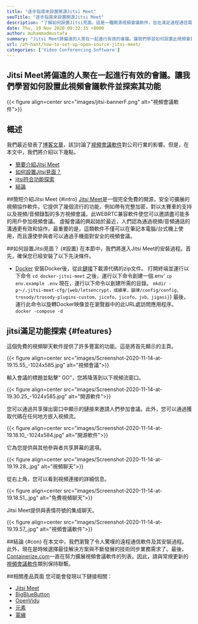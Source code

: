 ```yaml
---
title: "逐步指南來設置開源Jitsi Meet" 
seoTitle: "逐步指南來設置開源Jitsi Meet" 
description: "了解如何設置Jitsi見面。這是一種開源視頻會議軟件，旨在滿足遠程通信需求，並提供強大的功能" 
date: Thu, 19 Nov 2020 09:32:35 +0000
author: muhammadmustafa
summary: "Jitsi Meet將偏遠的人聚在一起進行有效的會議。讓我們學習如何設置此視頻會議軟件並探索其功能" 
url: /zh-hant/how-to-set-up-open-source-jitsi-meet/
categories: ['Video Conferencing Software']
---
```


## Jitsi Meet將偏遠的人聚在一起進行有效的會議。讓我們學習如何設置此視頻會議軟件並探索其功能

{{< figure align=center src="images/jitsi-bannerF.png" alt="視頻會議軟件">}}


## 概述
我們最近發表了[博客文章][1]，該[1]討論了[視頻會議軟件][2]對公司行業的影響。但是，在本文中，我們將介紹以下幾點。
  * [簡要介紹Jitsi Meet][3]
  * [如何設置Jitsi見面？][4]
  * [jitsi符合功能探索][5]
  * [結論][6]

##簡短介紹Jitsi Meet   {#intro}
[Jitsi Meet][7]是一個完全免費的開源，安全可擴展的視頻協作軟件。它提供了幾個流行的功能，例如帶有完整加密，對以太賽車的支持以及視頻/音頻錄製的多方視頻會議。此WEBRTC兼容軟件使您可以邀請盡可能多的用戶參加視頻會議。
虛擬會議的興起始於最近，人們認為通過視頻/音頻通話的溝通更有效和協作。最重要的是，這類軟件不僅可以在筆記本電腦/台式機上使用，而且還使參與者可以通過手機面對安全的視頻會議。

##如何設置Jitsi見面？   {#設置}
在本節中，我們將進入Jitsi Meet的安裝過程。首先，確保您已經安裝了以下先決條件。
  * [Docker][8]
安裝Docker後，從此[鏈接][9]下載源代碼的zip文件。
打開終端並運行以下命令
`cd docker-jitsi-meet`
之後，運行以下命令創建一個.env'
`cp env.example .env`
現在，運行以下命令以創建所需的目錄。
`mkdir -p〜/.jitsi-meet-cfg/{web/letsencrypt，成績單，韻律/config/config，trosody/trosody-plugins-custom，jicofo，jicofo，jvb，jigasi}`}
最後，運行此命令以旋轉Docker映像並在瀏覽器中的此URL處訪問應用程序。
`docker -compose -d`

## jitsi滿足功能探索 {#features}
這個免費的視頻聊天軟件提供了許多豐富的功能。這是將首先顯示的主頁。

{{< figure align=center src="images/Screenshot-2020-11-14-at-19.15.55_-1024x585.jpg" alt="視頻會議">}}

輸入會議的標題並點擊“ GO”，您將降落到以下視頻流窗口。

{{< figure align=center src="images/Screenshot-2020-11-14-at-19.30.25_-1024x585.jpg" alt="開源軟件">}}

您可以通過共享彈出窗口中顯示的鏈接來邀請人們參加會議。此外，您可以通過獲取代碼在任何地方嵌入視頻流。

{{< figure align=center src="images/Screenshot-2020-11-14-at-19.18.10_-1024x584.jpg" alt="開源軟件">}}

它為您提供與其他參與者共享屏幕的選項。

{{< figure align=center src="images/Screenshot-2020-11-14-at-19.19.28_.jpg" alt="視頻聊天">}}

從右上角，您可以看到視頻連接的詳細信息。

{{< figure align=center src="images/Screenshot-2020-11-14-at-19.18.51_.jpg" alt="免費視頻聊天">}}

Jitsi Meet提供與表情符號的集成聊天。

{{< figure align=center src="images/Screenshot-2020-11-14-at-19.19.57_.jpg" alt="視頻會議軟件">}}


##結論 {#con}
在本文中，我們瀏覽了令人驚嘆的遠程通信軟件及其安裝過程。此外，現在是時候選擇最佳解決方案與不斷發展的技術同步業務需求了。最後，[Containerize.com][10]一直在努力擴展視頻會議軟件的列表。因此，請與常規更新的[視頻會議軟件][2]類別保持聯繫。

##相關產品頁面
您可能會發現以下鏈接相關：
  * [Jitsi Meet][7]
  * [BigBlueButton][11]
  * [OpenVidu][12]
  * [元素][13]
  * [電線][14]

  
[1]: https://blog.containerize.com/video-conferencing-software/video-conferencing-apps-how-it-benefits-your-business/
[2]: https://products.containerize.com/video-conferencing/
[3]: #intro
[4]: #setup
[5]: #features
[6]: #con
[7]: https://products.containerize.com/video-conferencing/jitsi
[8]: https://www.docker.com/products/docker-desktop
[9]: https://github.com/jitsi/docker-jitsi-meet/releases/tag/stable-5142
[10]: https://www.containerize.com/
[11]: https://products.containerize.com/video-conferencing/bigbluebutton
[12]: https://products.containerize.com/video-conferencing/openvidu
[13]: https://products.containerize.com/video-conferencing/element
[14]: https://products.containerize.com/video-conferencing/wire
